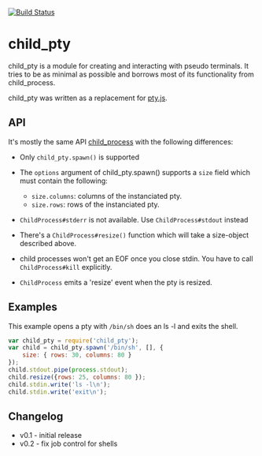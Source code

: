 [![Build Status](https://travis-ci.org/Gottox/child_pty.png)](https://travis-ci.org/Gottox/child_pty)

child_pty
=========

child_pty is a module for creating and interacting with pseudo terminals. It
tries to be as minimal as possible and borrows most of its functionality from
child_process.

child_pty was written as a replacement for [pty.js](https://github.com/chjj/pty.js/).

API
---

It's mostly the same API
[child_process](http://nodejs.org/api/child_process.html) with the following
differences:

* Only ```child_pty.spawn()``` is supported

* The ```options``` argument of child_pty.spawn() supports a ```size``` field
  which must contain the following:
  * ```size.columns```: columns of the instanciated pty.
  * ```size.rows```: rows of the instanciated pty.
  
* ```ChildProcess#stderr``` is not available. Use ```ChildProcess#stdout```
  instead

* There's a ```ChildProcess#resize()``` function which will take a size-object
  described above.

* child processes won't get an EOF once you close stdin. You have to call
  ```ChildProcess#kill``` explicitly.

* ```ChildProcess``` emits a 'resize' event when the pty is resized.

Examples
--------

This example opens a pty with ```/bin/sh``` does an ls -l and
exits the shell.

```javascript
var child_pty = require('child_pty');
var child = child_pty.spawn('/bin/sh', [], {
	size: { rows: 30, columns: 80 }
});
child.stdout.pipe(process.stdout);
child.resize({rows: 25, columns: 80 });
child.stdin.write('ls -l\n');
child.stdin.write('exit\n');
```

Changelog
---------

* v0.1 - initial release
* v0.2 - fix job control for shells
